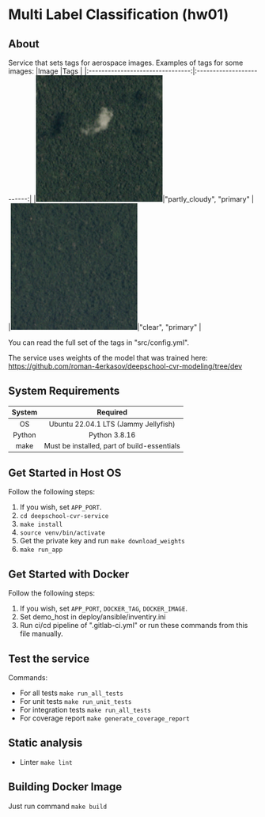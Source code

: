 #  Multi Label Classification  (hw01)

## About

Service that sets tags for aerospace images.
Examples of tags for some images:
|Image                             |Tags                       |
|:--------------------------------:|:-------------------------:|
|![](/tests/images/train_11111.jpg)|"partly_cloudy", "primary" |
|![](/tests/images/train_11110.jpg)|"clear", "primary"         |


You can read the full set of the tags in "src/config.yml".

The service uses weights of the model that was trained here: https://github.com/roman-4erkasov/deepschool-cvr-modeling/tree/dev


## System Requirements
|System  |Required                                   |
|:------:|:-----------------------------------------:|
|OS      |Ubuntu 22.04.1 LTS (Jammy Jellyfish)       |
|Python  |Python 3.8.16                              |
|make    |Must be installed, part of build-essentials|


## Get Started in Host OS
Follow the following steps:
1. If you wish, set `APP_PORT`.
1. `cd deepschool-cvr-service`
1. `make install`
1. `source venv/bin/activate`
1. Get the private key and run `make download_weights`
1. `make run_app`

## Get Started with Docker
Follow the following steps:
1. If you wish, set `APP_PORT`, `DOCKER_TAG`, `DOCKER_IMAGE`.
1. Set demo_host in deploy/ansible/inventiry.ini
1. Run ci/cd pipeline of ".gitlab-ci.yml" or run these commands from this file manually.


## Test the service
Commands:
 - For all tests `make run_all_tests`
 - For unit tests `make run_unit_tests`
 - For integration tests `make run_all_tests`
 - For coverage report `make generate_coverage_report`
 
## Static analysis
 - Linter `make lint`
 
## Building Docker Image
Just run command `make build`
 
